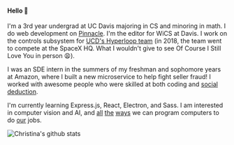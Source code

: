 #### Hello 🌿

I'm a 3rd year undergrad at UC Davis majoring in CS and minoring in math. I do web development on [Pinnacle](http://pinnacle.us.org/). I'm the editor for WiCS at Davis. I work on the controls subsystem for [UCD's Hyperloop team](https://www.davishyperloop.com/) (in 2018, the team went to compete at the SpaceX HQ. What I wouldn't give to see Of Course I Still Love You in person 😩).

I was an SDE intern in the summers of my freshman and sophomore years at Amazon, where I built a new microservice to help fight seller fraud! I worked with awesome people who were skilled at both coding and [social deduction](https://proavalonbetatesting.herokuapp.com/). 

I'm currently learning Express.js, React, Electron, and Sass. I am interested in computer vision and AI, and [all](https://shihmengli.github.io/3D-Photo-Inpainting/) [the](https://www.gwern.net/GPT-3) [ways](https://sketch2code.azurewebsites.net/) we can program computers to do [our](https://www.theverge.com/21346343/gpt-3-explainer-openai-examples-errors-agi-potential) jobs.

![Christina's github stats](https://github-readme-stats.vercel.app/api?username=silkthyme&show_icons=true&hide_border=false)
